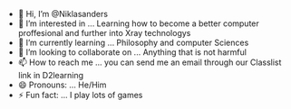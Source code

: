 - 👋 Hi, I’m @Niklasanders
- 👀 I’m interested in ... Learning how to become a better computer proffesional and further into Xray technologys
- 🌱 I’m currently learning ... Philosophy and computer Sciences
- 💞️ I’m looking to collaborate on ... Anything that is not harmful 
- 📫 How to reach me ... you can send me an email through our Classlist link in D2learning
- 😄 Pronouns: ... He/Him
- ⚡ Fun fact: ... I play lots of games

<!---
Niklasanders/Niklasanders is a ✨ special ✨ repository because its `README.md` (this file) appears on your GitHub profile.
You can click the Preview link to take a look at your changes.
--->
